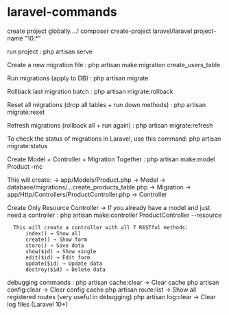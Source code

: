 # laravel-commands
create project globally....!
composer create-project laravel/laravel project-name "10.*"

run project : 
php artisan serve

Create a new migration file :
php artisan make:migration create_users_table

Run migrations (apply to DB) :
php artisan migrate

Rollback last migration batch : 
php artisan migrate:rollback

Reset all migrations (drop all tables + run down methods) :
php artisan migrate:reset

Refresh migrations (rollback all + run again) :
php artisan migrate:refresh

To check the status of migrations in Laravel, use this command:
php artisan migrate:status

Create Model + Controller + Migration Together : 
php artisan make:model Product -mc

This will create:
     -> app/Models/Product.php → Model
       -> database/migrations/...create_products_table.php → Migration
         -> app/Http/Controllers/ProductController.php → Controller

Create Only Resource Controller
    -> If you already have a model and just need a controller :
      php artisan make:controller ProductController --resource

      This will create a controller with all 7 RESTful methods:
          index() → Show all
          create() → Show form
          store() → Save data
          show($id) → Show single
          edit($id) → Edit form
          update($id) → Update data
          destroy($id) → Delete data

debugging commands : 
  php artisan cache:clear → Clear cache
  php artisan config:clear → Clear config cache
  php artisan route:list → Show all registered routes (very useful in debugging)
  php artisan log:clear → Clear log files (Laravel 10+)





